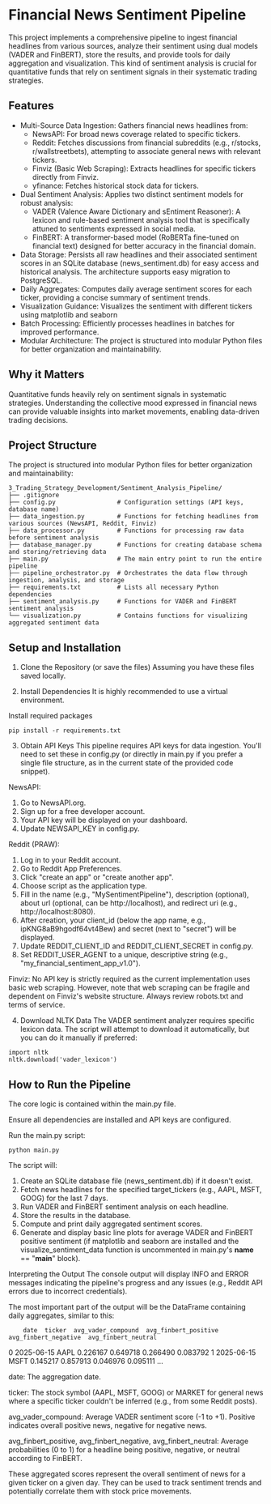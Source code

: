 # Financial News Sentiment Pipeline
This project implements a comprehensive pipeline to ingest financial headlines from various sources, analyze their sentiment using dual models (VADER and FinBERT), store the results, and provide tools for daily aggregation and visualization. This kind of sentiment analysis is crucial for quantitative funds that rely on sentiment signals in their systematic trading strategies.

## Features
- Multi-Source Data Ingestion: Gathers financial news headlines from:
    - NewsAPI: For broad news coverage related to specific tickers.
    - Reddit: Fetches discussions from financial subreddits (e.g., r/stocks, r/wallstreetbets), attempting to associate general news with relevant tickers.
    - Finviz (Basic Web Scraping): Extracts headlines for specific tickers directly from Finviz.
    - yfinance: Fetches historical stock data for tickers.
- Dual Sentiment Analysis: Applies two distinct sentiment models for robust analysis:
    - VADER (Valence Aware Dictionary and sEntiment Reasoner): A lexicon and rule-based sentiment analysis tool that is specifically attuned to sentiments expressed in social media.
    - FinBERT: A transformer-based model (RoBERTa fine-tuned on financial text) designed for better accuracy in the financial domain.
- Data Storage: Persists all raw headlines and their associated sentiment scores in an SQLite database (news_sentiment.db) for easy access and historical analysis. The architecture supports easy migration to PostgreSQL.
- Daily Aggregates: Computes daily average sentiment scores for each ticker, providing a concise summary of sentiment trends.
- Visualization Guidance: Visualizes the sentiment with different tickers using matplotlib and seaborn
- Batch Processing: Efficiently processes headlines in batches for improved performance.
- Modular Architecture: The project is structured into modular Python files for better organization and maintainability.

## Why it Matters
Quantitative funds heavily rely on sentiment signals in systematic strategies. Understanding the collective mood expressed in financial news can provide valuable insights into market movements, enabling data-driven trading decisions.

## Project Structure
The project is structured into modular Python files for better organization and maintainability:

```
3_Trading_Strategy_Development/Sentiment_Analysis_Pipeline/
├── .gitignore
├── config.py                 # Configuration settings (API keys, database name)
├── data_ingestion.py         # Functions for fetching headlines from various sources (NewsAPI, Reddit, Finviz)
├── data_processor.py         # Functions for processing raw data before sentiment analysis
├── database_manager.py       # Functions for creating database schema and storing/retrieving data
├── main.py                   # The main entry point to run the entire pipeline
├── pipeline_orchestrator.py  # Orchestrates the data flow through ingestion, analysis, and storage
├── requirements.txt          # Lists all necessary Python dependencies
├── sentiment_analysis.py     # Functions for VADER and FinBERT sentiment analysis
└── visualization.py          # Contains functions for visualizing aggregated sentiment data
```
## Setup and Installation
1. Clone the Repository (or save the files)
Assuming you have these files saved locally.

2. Install Dependencies
It is highly recommended to use a virtual environment.

Install required packages
```code
pip install -r requirements.txt
```

3. Obtain API Keys
This pipeline requires API keys for data ingestion. You'll need to set these in config.py (or directly in main.py if you prefer a single file structure, as in the current state of the provided code snippet).

NewsAPI:
1. Go to NewsAPI.org.
2. Sign up for a free developer account.
3. Your API key will be displayed on your dashboard.
4. Update NEWSAPI_KEY in config.py.

Reddit (PRAW):
1. Log in to your Reddit account.
2. Go to Reddit App Preferences.
3. Click "create an app" or "create another app".
4. Choose script as the application type.
5. Fill in the name (e.g., "MySentimentPipeline"), description (optional), about url (optional, can be http://localhost), and redirect uri (e.g., http://localhost:8080).
6. After creation, your client_id (below the app name, e.g., ipKNG8aB9hgodf64vt4Bew) and secret (next to "secret") will be displayed.
7. Update REDDIT_CLIENT_ID and REDDIT_CLIENT_SECRET in config.py.
8. Set REDDIT_USER_AGENT to a unique, descriptive string (e.g., "my_financial_sentiment_app_v1.0").

Finviz: No API key is strictly required as the current implementation uses basic web scraping. However, note that web scraping can be fragile and dependent on Finviz's website structure. Always review robots.txt and terms of service.

4. Download NLTK Data
The VADER sentiment analyzer requires specific lexicon data. The script will attempt to download it automatically, but you can do it manually if preferred:

```code
import nltk
nltk.download('vader_lexicon')
```

## How to Run the Pipeline
The core logic is contained within the main.py file.

Ensure all dependencies are installed and API keys are configured.

Run the main.py script:
```code
python main.py
```

The script will:
1. Create an SQLite database file (news_sentiment.db) if it doesn't exist.
2. Fetch news headlines for the specified target_tickers (e.g., AAPL, MSFT, GOOG) for the last 7 days.
3. Run VADER and FinBERT sentiment analysis on each headline.
4. Store the results in the database.
5. Compute and print daily aggregated sentiment scores.
6. Generate and display basic line plots for average VADER and FinBERT positive sentiment (if matplotlib and seaborn are installed and the visualize_sentiment_data function is uncommented in main.py's __name__ == "__main__" block).

Interpreting the Output
The console output will display INFO and ERROR messages indicating the pipeline's progress and any issues (e.g., Reddit API errors due to incorrect credentials).

The most important part of the output will be the DataFrame containing daily aggregates, similar to this:

        date  ticker  avg_vader_compound  avg_finbert_positive  avg_finbert_negative  avg_finbert_neutral
0  2025-06-15    AAPL            0.226167              0.649718              0.266490             0.083792
1  2025-06-15    MSFT            0.145217              0.857913              0.046976             0.095111
...

date: The aggregation date.

ticker: The stock symbol (AAPL, MSFT, GOOG) or MARKET for general news where a specific ticker couldn't be inferred (e.g., from some Reddit posts).

avg_vader_compound: Average VADER sentiment score (-1 to +1). Positive indicates overall positive news, negative for negative news.

avg_finbert_positive, avg_finbert_negative, avg_finbert_neutral: Average probabilities (0 to 1) for a headline being positive, negative, or neutral according to FinBERT.

These aggregated scores represent the overall sentiment of news for a given ticker on a given day. They can be used to track sentiment trends and potentially correlate them with stock price movements.
